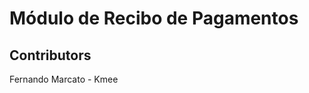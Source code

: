 Módulo de Recibo de Pagamentos
==============================

Contributors
----------------
Fernando Marcato - Kmee